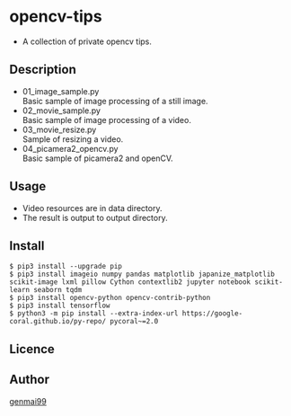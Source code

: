 opencv-tips
====
* A collection of private opencv tips.

## Description
* 01_image_sample.py  
Basic sample of image processing of a still image.
* 02_movie_sample.py  
Basic sample of image processing of a video.
* 03_movie_resize.py  
Sample of resizing a video.
* 04_picamera2_opencv.py  
Basic sample of picamera2 and openCV.


## Usage
* Video resources are in data directory.
* The result is output to output directory.

## Install

```
$ pip3 install --upgrade pip
$ pip3 install imageio numpy pandas matplotlib japanize_matplotlib scikit-image lxml pillow Cython contextlib2 jupyter notebook scikit-learn seaborn tqdm
$ pip3 install opencv-python opencv-contrib-python
$ pip3 install tensorflow
$ python3 -m pip install --extra-index-url https://google-coral.github.io/py-repo/ pycoral~=2.0
```

## Licence


## Author
[genmai99](https://github.com/genmai99)